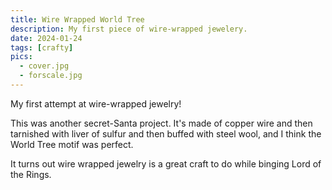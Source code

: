 ```yaml
---
title: Wire Wrapped World Tree
description: My first piece of wire-wrapped jewelery.
date: 2024-01-24
tags: [crafty]
pics:
  - cover.jpg
  - forscale.jpg
---
```

My first attempt at wire-wrapped jewelry!

This was another secret-Santa project. It's made of copper wire and then tarnished with liver of sulfur and then buffed with steel wool, and I think the World Tree motif was perfect.

It turns out wire wrapped jewelry is a great craft to do while binging Lord of the Rings.
